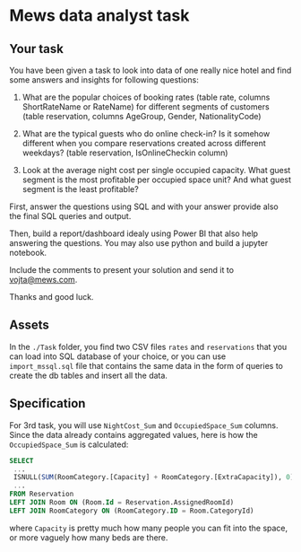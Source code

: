# Mews data analyst task

## Your task

You have been given a task to look into data of one really nice hotel and find some answers and insights for following questions:

1) What are the popular choices of booking rates (table rate, columns ShortRateName or RateName) for different segments of customers (table reservation, columns AgeGroup, Gender, NationalityCode) 

2) What are the typical guests who do online check-in? Is it somehow different when you compare reservations created across different weekdays? (table reservation, IsOnlineCheckin column)

3) Look at the average night cost per single occupied capacity. What guest segment is the most profitable per occupied space unit? And what guest segment is the least profitable?

First, answer the questions using SQL and with your answer provide also the final SQL queries and output.

Then, build a report/dashboard idealy using Power BI that also help answering the questions. You may also use python and build a jupyter notebook.

Include the comments to present your solution and send it to vojta@mews.com. 

Thanks and good luck.

## Assets

In the `./Task` folder, you find two CSV files `rates` and `reservations` that you can load into SQL database of your choice, or you can use `import_mssql.sql` file that contains the same data in the form of queries to create the db tables and insert all the data.

## Specification

For 3rd task, you will use `NightCost_Sum` and `OccupiedSpace_Sum` columns. Since the data already contains aggregated values, here is how the `OccupiedSpace_Sum` is calculated:


```sql
SELECT 
 ...
 ISNULL(SUM(RoomCategory.[Capacity] + RoomCategory.[ExtraCapacity]), 0) as OccupiedSpace_Sum,
 ...
FROM Reservation
LEFT JOIN Room ON (Room.Id = Reservation.AssignedRoomId)
LEFT JOIN RoomCategory ON (RoomCategory.ID = Room.CategoryId) 
```

where `Capacity` is pretty much how many people you can fit into the space, or more vaguely how many beds are there.